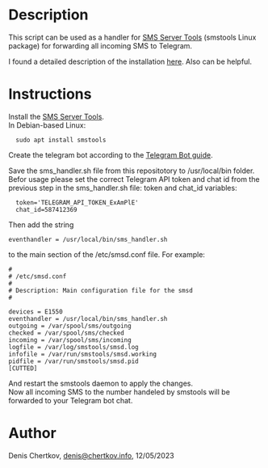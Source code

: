 Description
============

This script can be used as a handler for [SMS Server Tools](http://smstools3.kekekasvi.com/) (smstools Linux package) for forwarding all incoming SMS to Telegram.

I found a detailed description of the installation [here](https://medium.com/@MichaelMarner/sending-receiving-sms-on-linux-acf7610e2d2). Also can be helpful.


Instructions
============
Install the [SMS Server Tools](http://smstools3.kekekasvi.com/).\
In Debian-based Linux:
```
  sudo apt install smstools
```


Create the telegram bot according to the [Telegram Bot guide](https://core.telegram.org/bots#how-do-i-create-a-bot).

Save the sms_handler.sh file from this repositotory to /usr/local/bin folder. Befor usage please set the correct Telegram API token and chat id from the previous step in the sms_handler.sh file: token and chat_id variables:
```
  token='TELEGRAM_API_TOKEN_ExAmPlE'
  chat_id=587412369
```
Then add the string
```
eventhandler = /usr/local/bin/sms_handler.sh
```
to the main section of the /etc/smsd.conf file. For example:
```
#
# /etc/smsd.conf
#
# Description: Main configuration file for the smsd
#

devices = E1550
eventhandler = /usr/local/bin/sms_handler.sh
outgoing = /var/spool/sms/outgoing
checked = /var/spool/sms/checked
incoming = /var/spool/sms/incoming
logfile = /var/log/smstools/smsd.log
infofile = /var/run/smstools/smsd.working
pidfile = /var/run/smstools/smsd.pid
[CUTTED]
```
And restart the smstools daemon to apply the changes.\
Now all incoming SMS to the number handeled by smstools will be forwarded to your Telegram bot chat.

Author
============
Denis Chertkov, denis@chertkov.info, 12/05/2023
